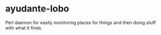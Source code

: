 # ayudante-lobo
Perl daemon for easily monitoring places for things and then doing stuff with what it finds.
